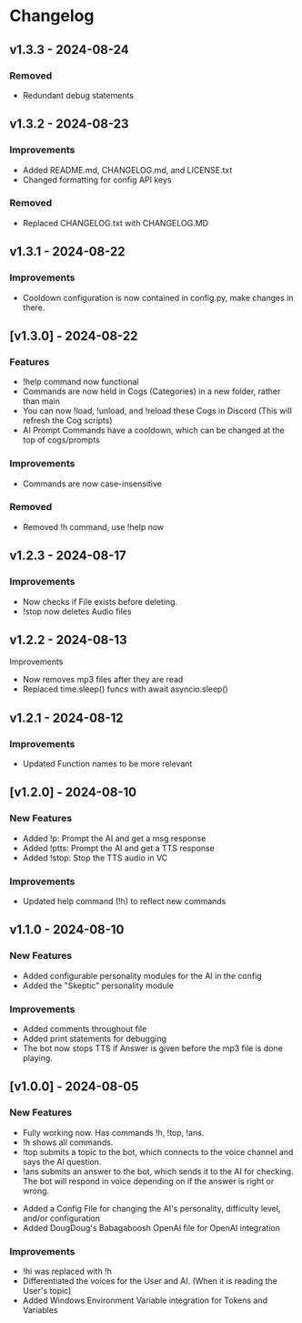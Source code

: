 # Changelog

## v1.3.3 - 2024-08-24

### Removed
- Redundant debug statements

## v1.3.2 - 2024-08-23

### Improvements
- Added README.md, CHANGELOG.md, and LICENSE.txt
- Changed formatting for config API keys

### Removed
- Replaced CHANGELOG.txt with CHANGELOG.MD

## v1.3.1 - 2024-08-22

### Improvements
- Cooldown configuration is now contained in config.py, make changes in there.

## [v1.3.0] - 2024-08-22

### Features
- !help command now functional
- Commands are now held in Cogs (Categories) in a new folder, rather than main
- You can now !load, !unload, and !reload these Cogs in Discord (This will refresh the Cog scripts)
- AI Prompt Commands have a cooldown, which can be changed at the top of cogs/prompts

### Improvements
- Commands are now case-insensitive

### Removed
- Removed !h command, use !help now

## v1.2.3 - 2024-08-17

### Improvements
- Now checks if File exists before deleting.
- !stop now deletes Audio files

## v1.2.2 - 2024-08-13

Improvements

- Now removes mp3 files after they are read
- Replaced time.sleep() funcs with await asyncio.sleep()

## v1.2.1 - 2024-08-12

### Improvements
- Updated Function names to be more relevant

## [v1.2.0] - 2024-08-10

### New Features
- Added !p: Prompt the AI and get a msg response
- Added !ptts: Prompt the AI and get a TTS response
- Added !stop: Stop the TTS audio in VC

### Improvements
- Updated help command (!h) to reflect new commands

## v1.1.0 - 2024-08-10

### New Features
- Added configurable personality modules for the AI in the config
- Added the "Skeptic" personality module

### Improvements
- Added comments throughout file
- Added print statements for debugging
- The bot now stops TTS if Answer is given before the mp3 file is done playing.

## [v1.0.0] - 2024-08-05

### New Features

- Fully working now. Has commands !h, !top, !ans.
- !h shows all commands.
- !top submits a topic to the bot, which connects to the voice channel and says the AI question.
- !ans submits an answer to the bot, which sends it to the AI for checking. The bot will respond in voice depending on if the answer is right or wrong.
+ Added a Config File for changing the AI's personality, difficulty level, and/or configuration
+ Added DougDoug's Babagaboosh OpenAI file for OpenAI integration

### Improvements

- !hi was replaced with !h
- Differentiated the voices for the User and AI. (When it is reading the User's topic)
- Added Windows Environment Variable integration for Tokens and Variables
